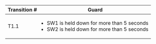 | Transition # | Guard |
| --- | --- |
| T1.1 | <ul style="padding-left: 1rem;"><li>SW1 is held down for more than 5 seconds</li><li>SW2 is held down for more than 5 seconds</li></ul> |
